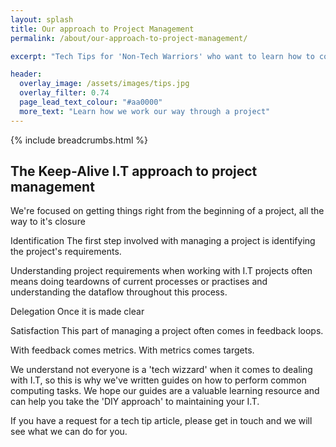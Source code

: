 ```yaml
---
layout: splash
title: Our approach to Project Management
permalink: /about/our-approach-to-project-management/

excerpt: "Tech Tips for 'Non-Tech Warriors' who want to learn how to complete common computing tasks."

header:
  overlay_image: /assets/images/tips.jpg
  overlay_filter: 0.74
  page_lead_text_colour: "#aa0000"
  more_text: "Learn how we work our way through a project"
---
```


{% include breadcrumbs.html %}


<h2>The Keep-Alive I.T approach to project management</h2>

We're focused on getting things right from the beginning of a project, all the way to it's closure

Identification
The first step involved with managing a project is identifying the project's requirements.

Understanding project requirements when working with I.T projects often means doing teardowns of current processes or practises and understanding the dataflow throughout this process.



Delegation
Once it is made clear 

Satisfaction
This part of managing a project often comes in feedback loops.

With feedback comes metrics. With metrics comes targets.



<p>We understand not everyone is a 'tech wizzard' when it comes to dealing with I.T, so this is why we've written guides on how to perform common computing tasks. We hope our guides are a valuable learning resource and can help you take the 'DIY approach' to maintaining your I.T.</p>
<p>If you have a request for a tech tip article, please get in touch and we will see what we can do for you.</p>